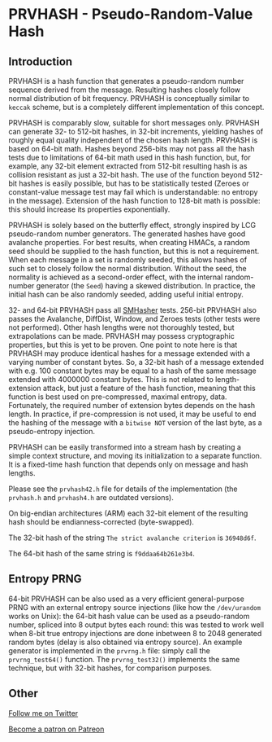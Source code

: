# PRVHASH - Pseudo-Random-Value Hash #

## Introduction ##

PRVHASH is a hash function that generates a pseudo-random number sequence
derived from the message. Resulting hashes closely follow normal distribution
of bit frequency. PRVHASH is conceptually similar to `keccak` scheme, but is a
completely different implementation of this concept.

PRVHASH is comparably slow, suitable for short messages only. PRVHASH can
generate 32- to 512-bit hashes, in 32-bit increments, yielding hashes of
roughly equal quality independent of the chosen hash length. PRVHASH is based
on 64-bit math. Hashes beyond 256-bits may not pass all the hash tests due to
limitations of 64-bit math used in this hash function, but, for example, any
32-bit element extracted from 512-bit resulting hash is as collision resistant
as just a 32-bit hash. The use of the function beyond 512-bit hashes is easily
possible, but has to be statistically tested (Zeroes or constant-value message
test may fail which is understandable: no entropy in the message). Extension
of the hash function to 128-bit math is possible: this should increase its
properties exponentially.

PRVHASH is solely based on the butterfly effect, strongly inspired by LCG
pseudo-random number generators. The generated hashes have good avalanche
properties. For best results, when creating HMACs, a random seed should be
supplied to the hash function, but this is not a requirement. When each
message in a set is randomly seeded, this allows hashes of such set to closely
follow the normal distribution. Without the seed, the normality is achieved as
a second-order effect, with the internal random-number generator (the `Seed`)
having a skewed distribution. In practice, the initial hash can be also
randomly seeded, adding useful initial entropy.

32- and 64-bit PRVHASH pass all [SMHasher](https://github.com/rurban/smhasher)
tests. 256-bit PRVHASH also passes the Avalanche, DiffDist, Window, and Zeroes
tests (other tests were not performed). Other hash lengths were not
thoroughly tested, but extrapolations can be made. PRVHASH may possess
cryptographic properties, but this is yet to be proven. One point to note here
is that PRVHASH may produce identical hashes for a message extended with a
varying number of constant bytes. So, a 32-bit hash of a message extended with
e.g. 100 constant bytes may be equal to a hash of the same message extended
with 4000000 constant bytes. This is not related to length-extension attack,
but just a feature of the hash function, meaning that this function is best
used on pre-compressed, maximal entropy, data. Fortunately, the required
number of extension bytes depends on the hash length. In practice, if
pre-compression is not used, it may be useful to end the hashing of the
message with a `bitwise NOT` version of the last byte, as a pseudo-entropy
injection.

PRVHASH can be easily transformed into a stream hash by creating a simple
context structure, and moving its initialization to a separate function. It is
a fixed-time hash function that depends only on message and hash lengths.

Please see the `prvhash42.h` file for details of the implementation (the
`prvhash.h` and `prvhash4.h` are outdated versions).

On big-endian architectures (ARM) each 32-bit element of the resulting hash
should be endianness-corrected (byte-swapped).

The 32-bit hash of the string `The strict avalanche criterion` is `36948d6f`.

The 64-bit hash of the same string is `f9ddaa64b261e3b4`.

## Entropy PRNG ##

64-bit PRVHASH can be also used as a very efficient general-purpose PRNG with
an external entropy source injections (like how the `/dev/urandom` works on
Unix): the 64-bit hash value can be used as a pseudo-random number, spliced
into 8 output bytes each round: this was tested to work well when 8-bit true
entropy injections are done inbetween 8 to 2048 generated random bytes (delay
is also obtained via entropy source). An example generator is implemented in
the `prvrng.h` file: simply call the `prvrng_test64()` function. The
`prvrng_test32()` implements the same technique, but with 32-bit hashes, for
comparison purposes.

## Other ##

[Follow me on Twitter](https://twitter.com/AlekseyVaneev)

[Become a patron on Patreon](https://patreon.com/aleksey_vaneev)
